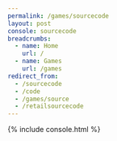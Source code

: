 ```yaml
---
permalink: /games/sourcecode
layout: post
console: sourcecode
breadcrumbs:
  - name: Home
    url: /
  - name: Games
    url: /games
redirect_from:
  - /sourcecode
  - /code
  - /games/source
  - /retailsourcecode
---
```

{% include console.html %}
